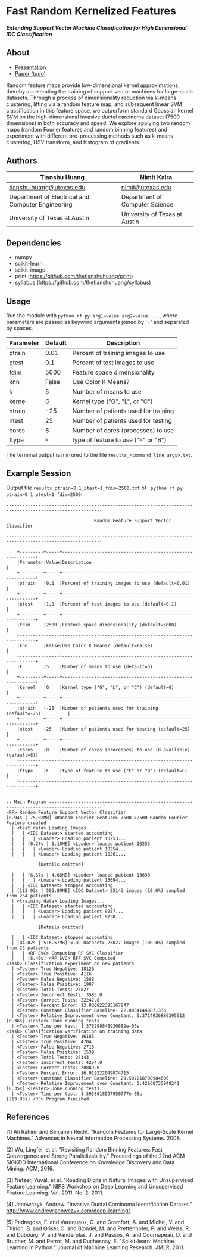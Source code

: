 # Fast Random Kernelized Features
##### Extending Support Vector Machine Classification for High Dimensional IDC Classification

## About
* [Presentation](https://github.com/qw3rtman/rf/blob/master/presentation.py)
* [Paper (todo)]()

Random feature maps provide low-dimensional kernel approximations, thereby accelerating the training of support vector machines for large-scale datasets. Through a process of dimensionality reduction via k-means clustering, lifting via a random feature map, and subsequent linear SVM classification in this feature space, we outperform standard Gaussian kernel SVM on the high-dimensional invasive ductal carcinoma dataset (7500 dimensions) in both accuracy and speed. We explore applying two random maps (random Fourier features and random binning features) and experiment with different pre-processing methods such as k-means clustering, HSV transform, and histogram of gradients.

## Authors
Tianshu Huang | Nimit Kalra
--- | ---
<tianshu.huang@utexas.edu> | <nimit@utexas.edu>
Department of Electrical and Computer Engineering | Department of Computer Science
University of Texas at Austin | University of Texas at Austin

## Dependencies
* numpy
* scikit-learn
* scikit-image
* print (https://github.com/thetianshuhuang/print)
* syllabus (https://github.com/thetianshuhuang/syllabus)

## Usage
Run the module with ```python rf.py arg1=value arg2=value ...```, where parameters are passed as keyword arguments joined by '=' and separated by spaces.

Parameter |  Default | Description
--- | --- | ---
ptrain | 0.01 | Percent of training images to use
ptest | 0.1 | Percent of test images to use
fdim | 5000 | Feature space dimensionality
knn | False | Use Color K Means?
k | 5 | Number of means to use
kernel | G | Kernel type ("G", "L", or "C")
ntrain | -25 | Number of patients used for training
ntest | 25 | Number of patients used for testing
cores | 8 | Number of cores (processes) to use
ftype | F | type of feature to use ("F" or "B")

The terminal output is mirrored to the file ```results_<command line args>.txt```.

## Example Session
Output file ```results_ptrain=0.1_ptest=1_fdim=2500.txt``` of ``` python rf.py ptrain=0.1 ptest=1 fdim=2500```:
```shell
----------------------------------------------------------------------------------------------------------

                                 Random Feature Support Vector Classifier

----------------------------------------------------------------------------------------------------------

    +---------+-----+------------------------------------------------------------+
    |Parameter|Value|Description                                                 |
    +---------+-----+------------------------------------------------------------+
    |ptrain   |0.1  |Percent of training images to use (default=0.01)            |
    +---------+-----+------------------------------------------------------------+
    |ptest    |1.0  |Percent of test images to use (default=0.1)                 |
    +---------+-----+------------------------------------------------------------+
    |fdim     |2500 |Feature space dimensionality (default=5000)                 |
    +---------+-----+------------------------------------------------------------+
    |knn      |False|Use Color K Means? (default=False)                          |
    +---------+-----+------------------------------------------------------------+
    |k        |5    |Number of means to use (default=5)                          |
    +---------+-----+------------------------------------------------------------+
    |kernel   |G    |Kernel type ("G", "L", or "C") (default=G)                  |
    +---------+-----+------------------------------------------------------------+
    |ntrain   |-25  |Number of patients used for training (default=-25)          |
    +---------+-----+------------------------------------------------------------+
    |ntest    |25   |Number of patients used for testing (default=25)            |
    +---------+-----+------------------------------------------------------------+
    |cores    |8    |Number of cores (processes) to use (8 available) (default=8)|
    +---------+-----+------------------------------------------------------------+
    |ftype    |F    |type of feature to use ("F" or "B") (default=F)             |
    +---------+-----+------------------------------------------------------------+


-- Main Program ------------------------------------------------------------------------------------------
<RF> Random Feature Support Vector Classifier
[0.94s | 75.02MB] <Random Fourier Feature> 7500->2500 Random Fourier Feature created
  | <test data> Loading Images...
  |   | <IDC Dataset> started accounting
  |   |   | <Loader> Loading patient 10253...
  |   | [0.27s | 1.10MB] <Loader> loaded patient 10253
  |   |   | <Loader> Loading patient 10254...
  |   |   | <Loader> Loading patient 10261...

  			[Details omitted]

  |   | [6.37s | 4.66MB] <Loader> loaded patient 13693
  |   |   | <Loader> Loading patient 13694...
  |   | <IDC Dataset> stopped accounting
  | [113.93s | 502.89MB] <IDC Dataset> 25143 images (10.0%) sampled from 254 patients
  | <training data> Loading Images...
  |   | <IDC Dataset> started accounting
  |   |   | <Loader> Loading patient 9257...
  |   |   | <Loader> Loading patient 9258...

  			[Details omitted]

  |   | <IDC Dataset> stopped accounting
  | [84.02s | 516.57MB] <IDC Dataset> 25827 images (100.0%) sampled from 25 patients
  |   | <RF SVC> Computing RF SVC Classifier
  |   | [8.40s] <RF SVC> RFF SVC Computed
<Task> Classification experiment on new patients
  | <Tester> True Negative: 18126
  | <Tester> True Positive: 4116
  | <Tester> False Negative: 1588
  | <Tester> False Positive: 1997
  | <Tester> Total Tests: 25827
  | <Tester> Incorrect Tests: 3585.0
  | <Tester> Correct Tests: 22242.0
  | <Tester> Percent Error: 13.880822395167847
  | <Tester> Constant Classifier Baseline: 22.08541448871336
  | <Tester> Relative Improvement over Constant: 0.3714936886395512
[0.36s] <Tester> Done running tests.
  | <Tester> Time per test: 1.378298848930882e-05s
<Task> Classification verification on training data
  | <Tester> True Negative: 16185
  | <Tester> True Positive: 4704
  | <Tester> False Negative: 2715
  | <Tester> False Positive: 1539
  | <Tester> Total Tests: 25143
  | <Tester> Incorrect Tests: 4254.0
  | <Tester> Correct Tests: 20889.0
  | <Tester> Percent Error: 16.919222049874715
  | <Tester> Constant Classifier Baseline: 29.507218708984606
  | <Tester> Relative Improvement over Constant: 0.42660735948241
[0.35s] <Tester> Done running tests.
  | <Tester> Time per test: 1.3938018597950777e-05s
[213.03s] <RF> Program finished.
```

## References
[1] Ali Rahimi and Benjamin Recht. "Random Features for Large-Scale Kernel
    Machines." Advances in Neural Information Processing Systems. 2008.

[2] Wu, Lingfei, et al. "Revisiting Random Binning Features: Fast Convergence
    and Strong Parallelizability." Proceedings of the 22nd ACM SIGKDD
    International Conference on Knowledge Discovery and Data Mining. ACM,
    2016.

[3] Netzer, Yuval, et al. "Reading Digits in Natural Images with Unsupervised
    Feature Learning." NIPS Workshop on Deep Learning and Unsupervised Feature
    Learning. Vol. 2011. No. 2. 2011.

[4] Janowczyk, Andrew. "Invasive Ductal Carcinoma Identification Dataset."
    http://www.andrewjanowczyk.com/deep-learning/.

[5] Pedregosa, F. and Varoquaux, G. and Gramfort, A. and Michel, V.
    and Thirion, B. and Grisel, O. and Blondel, M. and Prettenhofer, P.
    and Weiss, R. and Dubourg, V. and Vanderplas, J. and Passos, A. and
    Cournapeau, D. and Brucher, M. and Perrot, M. and Duchesnay, E.
    "Scikit-learn: Machine Learning in Python." Journal of Machine Learning
    Research. JMLR, 2011.